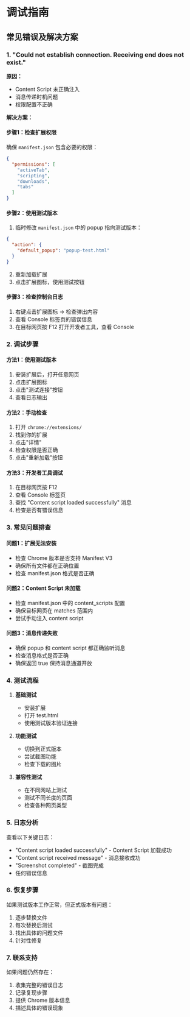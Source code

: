 # 调试指南

## 常见错误及解决方案

### 1. "Could not establish connection. Receiving end does not exist."

**原因：**
- Content Script 未正确注入
- 消息传递时机问题
- 权限配置不正确

**解决方案：**

#### 步骤1：检查扩展权限
确保 `manifest.json` 包含必要的权限：
```json
{
  "permissions": [
    "activeTab",
    "scripting", 
    "downloads",
    "tabs"
  ]
}
```

#### 步骤2：使用测试版本
1. 临时修改 `manifest.json` 中的 popup 指向测试版本：
```json
{
  "action": {
    "default_popup": "popup-test.html"
  }
}
```

2. 重新加载扩展
3. 点击扩展图标，使用测试按钮

#### 步骤3：检查控制台日志
1. 右键点击扩展图标 → 检查弹出内容
2. 查看 Console 标签页的错误信息
3. 在目标网页按 F12 打开开发者工具，查看 Console

### 2. 调试步骤

#### 方法1：使用测试版本
1. 安装扩展后，打开任意网页
2. 点击扩展图标
3. 点击"测试连接"按钮
4. 查看日志输出

#### 方法2：手动检查
1. 打开 `chrome://extensions/`
2. 找到你的扩展
3. 点击"详情"
4. 检查权限是否正确
5. 点击"重新加载"按钮

#### 方法3：开发者工具调试
1. 在目标网页按 F12
2. 查看 Console 标签页
3. 查找 "Content script loaded successfully" 消息
4. 检查是否有错误信息

### 3. 常见问题排查

#### 问题1：扩展无法安装
- 检查 Chrome 版本是否支持 Manifest V3
- 确保所有文件都在正确位置
- 检查 manifest.json 格式是否正确

#### 问题2：Content Script 未加载
- 检查 manifest.json 中的 content_scripts 配置
- 确保目标网页在 matches 范围内
- 尝试手动注入 content script

#### 问题3：消息传递失败
- 确保 popup 和 content script 都正确监听消息
- 检查消息格式是否正确
- 确保返回 true 保持消息通道开放

### 4. 测试流程

1. **基础测试**
   - 安装扩展
   - 打开 test.html
   - 使用测试版本验证连接

2. **功能测试**
   - 切换到正式版本
   - 尝试截图功能
   - 检查下载的图片

3. **兼容性测试**
   - 在不同网站上测试
   - 测试不同长度的页面
   - 检查各种网页类型

### 5. 日志分析

查看以下关键日志：
- "Content script loaded successfully" - Content Script 加载成功
- "Content script received message" - 消息接收成功
- "Screenshot completed" - 截图完成
- 任何错误信息

### 6. 恢复步骤

如果测试版本工作正常，但正式版本有问题：

1. 逐步替换文件
2. 每次替换后测试
3. 找出具体的问题文件
4. 针对性修复

### 7. 联系支持

如果问题仍然存在：
1. 收集完整的错误日志
2. 记录复现步骤
3. 提供 Chrome 版本信息
4. 描述具体的错误现象 